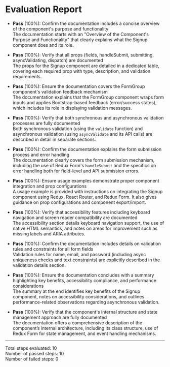 # Evaluation Report

- **Pass** (100%): Confirm the documentation includes a concise overview of the component's purpose and functionality  
  The documentation starts with an "Overview of the Component's Purpose and Functionality" that clearly explains what the Signup component does and its role.

- **Pass** (100%): Verify that all props (fields, handleSubmit, submitting, asyncValidating, dispatch) are documented  
  The props for the Signup component are detailed in a dedicated table, covering each required prop with type, description, and validation requirements.

- **Pass** (100%): Ensure the documentation covers the FormGroup component's validation feedback mechanism  
  The documentation explains that the FormGroup component wraps form inputs and applies Bootstrap-based feedback (error/success states), which includes its role in displaying validation messages.

- **Pass** (100%): Verify that both synchronous and asynchronous validation processes are fully documented  
  Both synchronous validation (using the `validate` function) and asynchronous validation (using `asyncValidate` and its API calls) are described in detail in separate sections.

- **Pass** (100%): Confirm the documentation explains the form submission process and error handling  
  The documentation clearly covers the form submission mechanism, including the use of Redux Form's `handleSubmit` and the specifics on error handling both for field-level and API submission errors.

- **Pass** (100%): Ensure usage examples demonstrate proper component integration and prop configurations  
  A usage example is provided with instructions on integrating the Signup component using Redux, React Router, and Redux Form. It also gives guidance on prop configurations and component export/import.

- **Pass** (100%): Verify that accessibility features including keyboard navigation and screen reader compatibility are documented  
  The accessibility section details keyboard navigation support, the use of native HTML semantics, and notes on areas for improvement such as missing labels and ARIA attributes.

- **Pass** (100%): Confirm the documentation includes details on validation rules and constraints for all form fields  
  Validation rules for name, email, and password (including async uniqueness checks and text constraints) are explicitly described in the validation details section.

- **Pass** (100%): Ensure the documentation concludes with a summary highlighting key benefits, accessibility compliance, and performance considerations  
  The summary at the end identifies key benefits of the Signup component, notes on accessibility considerations, and outlines performance-related observations regarding asynchronous validation.

- **Pass** (100%): Verify that the component's internal structure and state management approach are fully documented  
  The documentation offers a comprehensive description of the component’s internal architecture, including its class structure, use of Redux Form for state management, and event handling mechanisms.

---

Total steps evaluated: 10  
Number of passed steps: 10  
Number of failed steps: 0